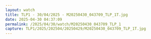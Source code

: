```yaml
---
layout: watch
title: TLP1 - 30/04/2025 - M20250430_043709_TLP_1T.jpg
date: 2025-04-30 04:37:09
permalink: /2025/04/30/watch/M20250430_043709_TLP_1
capture: TLP1/2025/202504/20250429/M20250430_043709_TLP_1T.jpg
---
```


